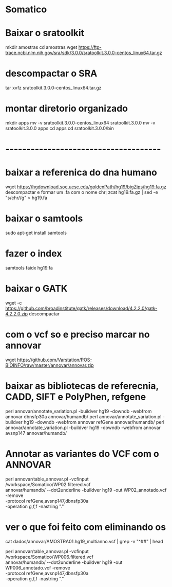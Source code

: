 # Somatico
 
# Baixar o sratoolkit
 mkdir amostras
 cd amostras
 wget https://ftp-trace.ncbi.nlm.nih.gov/sra/sdk/3.0.0/sratoolkit.3.0.0-centos_linux64.tar.gz
 # descompactar o SRA
 tar xvfz sratoolkit.3.0.0-centos_linux64.tar.gz
 # montar diretorio organizado
 mkdir apps
 mv -v sratoolkit.3.0.0-centos_linux64 sratoolkit.3.0.0
 mv -v sratoolkit.3.0.0 apps
 cd apps
 cd sratoolkit.3.0.0/bin
# -------------------------------------
 # baixar a referenica do dna humano
 wget https://hgdownload.soe.ucsc.edu/goldenPath/hg19/bigZips/hg19.fa.gz
 descompactar e formar um .fa com o nome chr; zcat hg19.fa.gz | sed -e "s/chr//g" > hg19.fa
 # baixar o samtools
 sudo apt-get install samtools

 # fazer o index
 samtools faidx hg19.fa
 # baixar o GATK
 wget -c https://github.com/broadinstitute/gatk/releases/download/4.2.2.0/gatk-4.2.2.0.zip
 descompactar

 # com o vcf so e preciso marcar no annovar
 wget https://github.com/Varstation/POS-BIOINFO/raw/master/annovar/annovar.zip
 # baixar as bibliotecas de referecnia, CADD, SIFT e PolyPhen, refgene
perl annovar/annotate_variation.pl -buildver hg19 -downdb -webfrom annovar dbnsfp30a annovar/humandb/
perl annovar/annotate_variation.pl -buildver hg19 -downdb -webfrom annovar refGene annovar/humandb/
perl annovar/annotate_variation.pl -buildver hg19 -downdb -webfrom annovar avsnp147 annovar/humandb/
# Annotar as variantes do VCF com o ANNOVAR
perl annovar/table_annovar.pl -vcfinput  /workspace/Somatico/WP02.filtered.vcf \
annovar/humandb/ --dot2underline -buildver hg19 -out WP02_annotado.vcf -remove \
-protocol refGene,avsnp147,dbnsfp30a \
-operation g,f,f -nastring "."
# ver o que foi feito com eliminando os ##
cat dados/annovar/AMOSTRA01.hg19_multianno.vcf | grep -v "^##" | head

perl annovar/table_annovar.pl -vcfinput  /workspace/Somatico/WP006.filtered.vcf \
annovar/humandb/ --dot2underline -buildver hg19 -out WP006_annotado.vcf -remove \
-protocol refGene,avsnp147,dbnsfp30a \
-operation g,f,f -nastring "."

